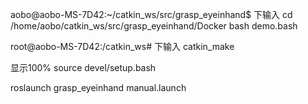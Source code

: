 aobo@aobo-MS-7D42:~/catkin_ws/src/grasp_eyeinhand$ 下输入
cd /home/aobo/catkin_ws/src/grasp_eyeinhand/Docker
bash demo.bash


root@aobo-MS-7D42:/catkin_ws# 下输入
catkin_make

显示100%
source devel/setup.bash

roslaunch grasp_eyeinhand manual.launch 
